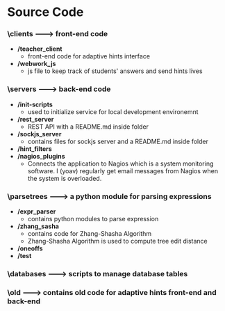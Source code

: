 # Source Code #

### \clients ---> front-end code ###
- **/teacher_client**
	- front-end code for adaptive hints interface
- **/webwork_js**
	- js file to keep track of students' answers and send hints lives

### \servers ---> back-end code ###
- **/init-scripts**	
	- used to initialize service for local development environemnt
- **/rest_server**
	- REST API with a README.md inside folder
- **/sockjs_server**
	- contains files for sockjs server and a README.md inside folder
- **/hint_filters**
- **/nagios_plugins**
	- Connects the application to Nagios which is a system monitoring software. I (yoav) regularly get email messages from Nagios when the system is overloaded.
	

### \parsetrees ---> a python module for parsing expressions ###
- **/expr_parser**
	- contains python modules to parse expression
- **/zhang_sasha**
	- contains code for Zhang-Shasha Algorithm
	- Zhang-Shasha Algorithm is used to compute tree edit distance
- **/oneoffs**
- **/test**

### \databases ---> scripts to manage database tables

### \old ---> contains old code for adaptive hints front-end and back-end ###